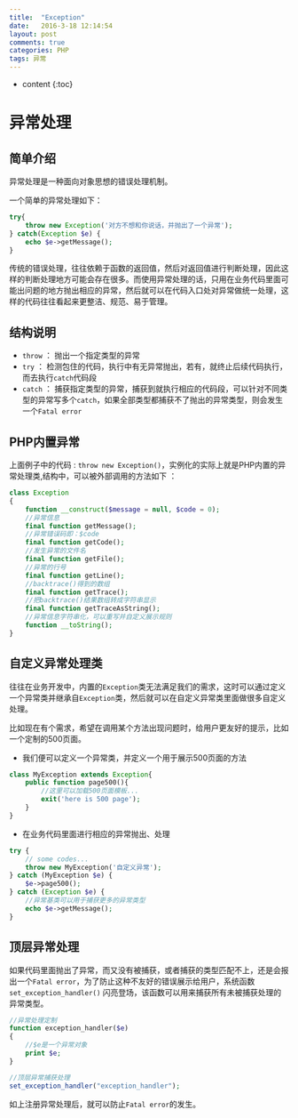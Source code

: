 ```yaml
---
title:  "Exception"
date:   2016-3-18 12:14:54
layout: post
comments: true
categories: PHP
tags: 异常
---
```


* content
{:toc}

# 异常处理

## 简单介绍

异常处理是一种面向对象思想的错误处理机制。




一个简单的异常处理如下：

```php
try{
    throw new Exception('对方不想和你说话，并抛出了一个异常');
} catch(Exception $e) {
    echo $e->getMessage();
}
```

传统的错误处理，往往依赖于函数的返回值，然后对返回值进行判断处理，因此这样的判断处理地方可能会存在很多。而使用异常处理的话，只用在业务代码里面可能出问题的地方抛出相应的异常，然后就可以在代码入口处对异常做统一处理，这样的代码往往看起来更整洁、规范、易于管理。

## 结构说明

- `throw` ： 抛出一个指定类型的异常
- `try`   ： 检测包住的代码，执行中有无异常抛出，若有，就终止后续代码执行，而去执行`catch`代码段
- `catch` ： 捕获指定类型的异常，捕获到就执行相应的代码段，可以针对不同类型的异常写多个`catch`，如果全部类型都捕获不了抛出的异常类型，则会发生一个`Fatal error`


## PHP内置异常

上面例子中的代码 : `throw new Exception()`，实例化的实际上就是PHP内置的异常处理类,结构中，可以被外部调用的方法如下 ：

```php
class Exception  
{  
    function __construct($message = null, $code = 0);  
    //异常信息
    final function getMessage();
    //异常错误码即：$code
    final function getCode(); 
    //发生异常的文件名
    final function getFile();   
    //异常的行号
    final function getLine();
    //backtrace()得到的数组 
    final function getTrace();        
    //把backtrace()结果数组转成字符串显示
    final function getTraceAsString();
    //异常信息字符串化，可以重写并自定义展示规则
    function __toString();
} 
```


## 自定义异常处理类

往往在业务开发中，内置的`Exception`类无法满足我们的需求，这时可以通过定义一个异常类并继承自`Exception`类，然后就可以在自定义异常类里面做很多自定义处理。

比如现在有个需求，希望在调用某个方法出现问题时，给用户更友好的提示，比如一个定制的500页面。

- 我们便可以定义一个异常类，并定义一个用于展示500页面的方法

```php
class MyException extends Exception{
    public function page500(){
    	//这里可以加载500页面模板...
    	exit('here is 500 page');
    }
} 
```

- 在业务代码里面进行相应的异常抛出、处理

```php
try {  
    // some codes... 
    throw new MyException('自定义异常');  
} catch (MyException $e) {
    $e->page500();
} catch (Exception $e) {
    //异常基类可以用于捕获更多的异常类型
    echo $e->getMessage();
}
```

## 顶层异常处理

如果代码里面抛出了异常，而又没有被捕获，或者捕获的类型匹配不上，还是会报出一个`Fatal error`，为了防止这种不友好的错误展示给用户，系统函数 `set_exception_handler()` 闪亮登场，该函数可以用来捕获所有未被捕获处理的异常类型。

```php
//异常处理定制
function exception_handler($e) 
{ 
    //$e是一个异常对象 
    print $e;
}

//顶层异常捕获处理
set_exception_handler("exception_handler"); 
```

如上注册异常处理后，就可以防止`Fatal error`的发生。